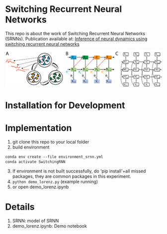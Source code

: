 # Switching Recurrent Neural Networks

This repo is about the work of Switching Recurrent Neural Networks (SRNNs). Publication available at: [Inference of neural dynamics using switching recurrent neural networks](https://openreview.net/pdf/a72b19b658dbec5e7192f749e9871e5279caf5ab.pdf)

![Switching Recurrent Neural Networks](data/srnn.png)

# Installation for Development

# Implementation
1. git clone this repo to your local folder
2. build environment
```
conda env create --file environment_srnn.yml
conda activate SwitchingRNN
```
3. If environment is not built successfully, do 'pip install'+all missed packages, they are common packages in this experiment. 
4. ```python demo_lorenz.py``` (example running) 
5. or open demo_lorenz.ipynb

# Details
1. SRNN: model of SRNN
2. demo_lorenz.ipynb: Demo notebook
